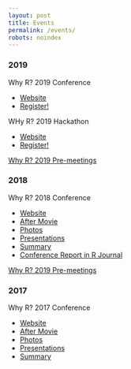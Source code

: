 ```yaml
---
layout: post
title: Events
permalink: /events/
robots: noindex
---
```


### 2019

Why R? 2019 Conference
- [Website](http://whyr.pl/2019/)
- [Register!](http://whyr.pl/2019/register/)

WHy R? 2019 Hackathon
- [Website](http://whyr.pl/2019/hackathon/)
- [Register!](http://whyr.pl/2019/register/)


[Why R? 2019 Pre-meetings](http://whyr.pl/2019/img/bg/europa_whyr2019_armenia.jpg)

### 2018

Why R? 2018 Conference
- [Website](http://whyr.pl/2018/)
- [After Movie](https://www.youtube.com/watch?v=NNsceaqEP1w) 
- [Photos](https://www.facebook.com/whyRconf/photos/) 
- [Presentations](https://github.com/WhyR2018/presentations)
- [Summary](http://whyr.pl/foundation/2018/WhyR-2018-Summary/)
- [Conference Report in R Journal](https://journal.r-project.org/archive/2018-2/whyR.pdf)

[Why R? 2019 Pre-meetings](http://whyr.pl/2018/img/bg/europe2_mapa_kwiecien_light.jpg)

### 2017

Why R? 2017 Conference
- [Website](http://whyr.pl/2017/)
- [After Movie](https://vimeo.com/239259242)
- [Photos](https://www.facebook.com/whyRconf/photos/)
- [Presentations](https://github.com/WhyR2017/prezentacje)
- [Summary](http://r-addict.com/2017/11/27/WhyR.html)